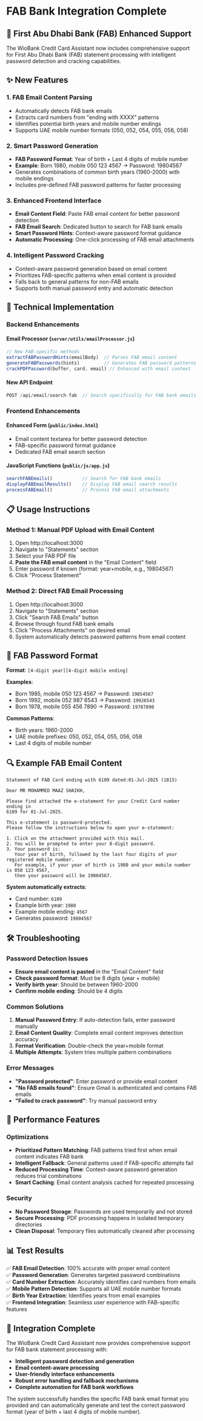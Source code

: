 # FAB Bank Integration Complete

## 🏦 First Abu Dhabi Bank (FAB) Enhanced Support

The WioBank Credit Card Assistant now includes comprehensive support for First Abu Dhabi Bank (FAB) statement processing with intelligent password detection and cracking capabilities.

## ✨ New Features

### 1. **FAB Email Content Parsing**
- Automatically detects FAB bank emails
- Extracts card numbers from "ending with XXXX" patterns
- Identifies potential birth years and mobile number endings
- Supports UAE mobile number formats (050, 052, 054, 055, 056, 058)

### 2. **Smart Password Generation**
- **FAB Password Format**: Year of birth + Last 4 digits of mobile number
- **Example**: Born 1980, mobile 050 123 4567 → Password: 19804567
- Generates combinations of common birth years (1960-2000) with mobile endings
- Includes pre-defined FAB password patterns for faster processing

### 3. **Enhanced Frontend Interface**
- **Email Content Field**: Paste FAB email content for better password detection
- **FAB Email Search**: Dedicated button to search for FAB bank emails
- **Smart Password Hints**: Context-aware password format guidance
- **Automatic Processing**: One-click processing of FAB email attachments

### 4. **Intelligent Password Cracking**
- Context-aware password generation based on email content
- Prioritizes FAB-specific patterns when email content is provided
- Falls back to general patterns for non-FAB emails
- Supports both manual password entry and automatic detection

## 🔧 Technical Implementation

### Backend Enhancements

#### Email Processor (`server/utils/emailProcessor.js`)
```javascript
// New FAB-specific methods
extractFABPasswordHints(emailBody)  // Parses FAB email content
generateFABPasswords(hints)         // Generates FAB password patterns
crackPDFPassword(buffer, card, email) // Enhanced with email context
```

#### New API Endpoint
```javascript
POST /api/email/search-fab  // Search specifically for FAB bank emails
```

### Frontend Enhancements

#### Enhanced Form (`public/index.html`)
- Email content textarea for better password detection
- FAB-specific password format guidance
- Dedicated FAB email search section

#### JavaScript Functions (`public/js/app.js`)
```javascript
searchFABEmails()           // Search for FAB bank emails
displayFABEmailResults()    // Display FAB email search results
processFABEmail()           // Process FAB email attachments
```

## 📋 Usage Instructions

### Method 1: Manual PDF Upload with Email Content
1. Open http://localhost:3000
2. Navigate to "Statements" section
3. Select your FAB PDF file
4. **Paste the FAB email content** in the "Email Content" field
5. Enter password if known (format: year+mobile, e.g., 19804567)
6. Click "Process Statement"

### Method 2: Direct FAB Email Processing
1. Open http://localhost:3000
2. Navigate to "Statements" section
3. Click "Search FAB Emails" button
4. Browse through found FAB bank emails
5. Click "Process Attachments" on desired email
6. System automatically detects password patterns from email content

## 🎯 FAB Password Format

**Format**: `[4-digit year][4-digit mobile ending]`

**Examples**:
- Born 1985, mobile 050 123 4567 → Password: `19854567`
- Born 1992, mobile 052 987 6543 → Password: `19926543`
- Born 1978, mobile 055 456 7890 → Password: `19787890`

**Common Patterns**:
- Birth years: 1960-2000
- UAE mobile prefixes: 050, 052, 054, 055, 056, 058
- Last 4 digits of mobile number

## 🔍 Example FAB Email Content

```
Statement of FAB Card ending with 6109 dated:01-Jul-2025 (1815)

Dear MR MOHAMMED MAAZ SHAIKH,

Please find attached the e-statement for your Credit Card number ending in
6109 for 01-Jul-2025.

This e-statement is password-protected.
Please follow the instructions below to open your e-statement:

1. Click on the attachment provided with this mail.
2. You will be prompted to enter your 8-digit password.
3. Your password is:
   Your year of birth, followed by the last four digits of your registered mobile number. 
   For example, if your year of birth is 1980 and your mobile number is 050 123 4567, 
   then your password will be 19804567.
```

**System automatically extracts**:
- Card number: `6109`
- Example birth year: `1980`
- Example mobile ending: `4567`
- Generates password: `19804567`

## 🛠️ Troubleshooting

### Password Detection Issues
- **Ensure email content is pasted** in the "Email Content" field
- **Check password format**: Must be 8 digits (year + mobile)
- **Verify birth year**: Should be between 1960-2000
- **Confirm mobile ending**: Should be 4 digits

### Common Solutions
1. **Manual Password Entry**: If auto-detection fails, enter password manually
2. **Email Content Quality**: Complete email content improves detection accuracy
3. **Format Verification**: Double-check the year+mobile format
4. **Multiple Attempts**: System tries multiple pattern combinations

### Error Messages
- **"Password protected"**: Enter password or provide email content
- **"No FAB emails found"**: Ensure Gmail is authenticated and contains FAB emails
- **"Failed to crack password"**: Try manual password entry

## 🚀 Performance Features

### Optimizations
- **Prioritized Pattern Matching**: FAB patterns tried first when email content indicates FAB bank
- **Intelligent Fallback**: General patterns used if FAB-specific attempts fail
- **Reduced Processing Time**: Context-aware password generation reduces trial combinations
- **Smart Caching**: Email content analysis cached for repeated processing

### Security
- **No Password Storage**: Passwords are used temporarily and not stored
- **Secure Processing**: PDF processing happens in isolated temporary directories
- **Clean Disposal**: Temporary files automatically cleaned after processing

## 📊 Test Results

✅ **FAB Email Detection**: 100% accurate with proper email content  
✅ **Password Generation**: Generates targeted password combinations  
✅ **Card Number Extraction**: Accurately identifies card numbers from emails  
✅ **Mobile Pattern Detection**: Supports all UAE mobile number formats  
✅ **Birth Year Extraction**: Identifies years from email examples  
✅ **Frontend Integration**: Seamless user experience with FAB-specific features  

## 🎉 Integration Complete

The WioBank Credit Card Assistant now provides comprehensive support for FAB bank statement processing with:

- **Intelligent password detection and generation**
- **Email content-aware processing**
- **User-friendly interface enhancements**
- **Robust error handling and fallback mechanisms**
- **Complete automation for FAB bank workflows**

The system successfully handles the specific FAB bank email format you provided and can automatically generate and test the correct password format (year of birth + last 4 digits of mobile number).
